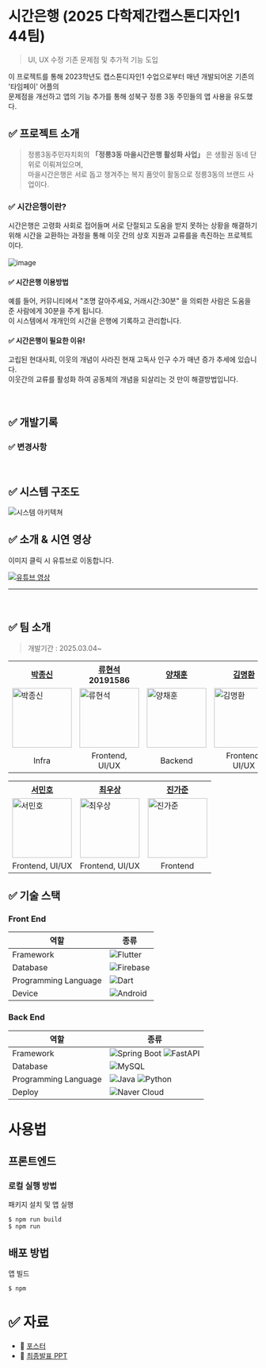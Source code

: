 # 시간은행 (2025 다학제간캡스톤디자인1 44팀)
> UI, UX 수정
> 기존 문제점 및 추가적 기능 도입

이 프로젝트를 통해 2023학년도 캡스톤디자인1 수업으로부터 매년 개발되어온 기존의 '타임페이' 어플의  
문제점을 개선하고 앱의 기능 추가를 통해 성북구 정릉 3동 주민들의 앱 사용을 유도했다.
<br>

## ✅  프로젝트 소개
>  정릉3동주민자치회의 **「정릉3동 마을시간은행 활성화 사업」** 은 생활권 동네 단위로 이뤄져있으며,  
>  마을시간은행은 서로 돕고 챙겨주는 복지 품앗이 활동으로 정릉3동의 브랜드 사업이다.

### ✅ 시간은행이란?
시간은행은 고령화 사회로 접어들며 서로 단절되고 도움을 받지 못하는 상황을 해결하기 위해 시간을 교환하는 과정을 통해 이웃 간의 상호 지원과 교류를을 촉진하는 프로젝트이다.  
<br>
<img alt="image" src="">
      

#### ✅ 시간은행 이용방법
예를 들어, 커뮤니티에서 "조명 갈아주세요, 거래시간:30분" 을 의뢰한 사람은 도움을 준 사람에게 30분을 주게 됩니다.  
이 시스템에서 개개인의 시간을 은행에 기록하고 관리합니다.

#### ✅ 시간은행이 필요한 이유!
고립된 현대사회, 이웃의 개념이 사라진 현재 고독사 인구 수가 매년 증가 추세에 있습니다.  
이웃간의 교류를 활성화 하여 공동체의 개념을 되살리는 것 만이 해결방법입니다.
  

<br>  

## ✅  개발기록


### ✅  변경사항


<br>

## ✅    시스템 구조도

![시스템 아키텍쳐]()


## ✅   소개 & 시연 영상
이미지 클릭 시 유튜브로 이동합니다.  

[![유튜브 영상]()](url)

<hr/><br>

## ✅ 팀 소개
> 개발기간 : 2025.03.04~

<table>
    <tr>
        <th><a href="https://github.com/">박종신</a><br></th>
        <th><a href="https://github.com/">류현석</a><br>20191586</th>
        <th><a href="https://github.com/">양채훈</a><br></th>
        <th><a href="https://github.com/">김명환</a><br></th>
    </tr>
    <tr>
        <td><img src="" alt="박종신" width="120"></td>
        <td><img src="" alt="류현석" width="120"></td>
        <td><img src="" alt="양채훈" width="120"></td>
        <td><img src="" alt="김명환" width="120"></td>
    </tr>
    <tr>
        <td align="center">Infra</td>
        <td align="center">Frontend, UI/UX</td>
        <td align="center">Backend</td>
        <td align="center">Frontend, UI/UX</td>
    </tr>
</table>

<table>
    <tr>
        <th><a href="https://github.com/">서민호</a><br></th>
        <th><a href="https://github.com/">최우상</a><br></th>
        <th><a href="https://github.com/">진가준</a><br></th>
    </tr>
    <tr>
        <td><img src="" alt="서민호" width="120"></td>
        <td><img src="" alt="최우상" width="120"></td>
        <td><img src="" alt="진가준" width="120"></td>
    </tr>
    <tr>
        <td align="center">Frontend, UI/UX</td>
        <td align="center">Frontend, UI/UX</td>
        <td align="center">Frontend</td>
    </tr>
</table>

## ✅  기술 스택
### Front End

| 역할                     | 종류                                                                                 |
|------------------------|------------------------------------------------------------------------------------|
| Framework              | ![Flutter](https://img.shields.io/badge/FLUTTER-02569B?style=for-the-badge&logo=flutter&logoColor=white)  |
| Database               | ![Firebase](https://img.shields.io/badge/Firebase-FFCA28?style=for-the-badge&logo=firebase&logoColor=white) |
| Programming Language   | ![Dart](https://img.shields.io/badge/Dart-0175C2?style=for-the-badge&logo=dart&logoColor=white)            |
| Device                 | ![Android](https://img.shields.io/badge/ANDROID-34A853?style=for-the-badge&logo=android&logoColor=white)            |

### Back End

| 역할                   | 종류                                                                                                                                                                                                                                   |
|------------------------|--------------------------------------------------------------------------------------------------------------------------------------------------------------------------------------------------------------------------------------|
| Framework           | ![Spring Boot](https://img.shields.io/badge/Spring%20Boot-6DB33F?style=for-the-badge&logo=springboot&logoColor=white) ![FastAPI](https://img.shields.io/badge/FastAPI-005571?style=for-the-badge&logo=fastapi)                       |
| Database            | ![MySQL](https://img.shields.io/badge/MySQL-4479A1?style=for-the-badge&logo=mysql&logoColor=white)                                                                                                                                   |
| Programming Language| ![Java](https://img.shields.io/badge/Java-007396?style=for-the-badge&logo=java&logoColor=white) ![Python](https://img.shields.io/badge/Python-3776AB?style=for-the-badge&logo=python&logoColor=white)                                |
| Deploy             | ![Naver Cloud](https://img.shields.io/badge/Naver%20Cloud-03C75A?style=for-the-badge&logo=naver&logoColor=white)                                                                                                                     |


# 사용법
## 프론트엔드
### 로컬 실행 방법

패키지 설치 및 앱 실행
```
$ npm run build
$ npm run
```
## 배포 방법
앱 빌드
```
$ npm
```
  


# ✅  자료
- 📒 [포스터](https://drive.google.com/file/d/1O5rynh7p7e_r7tfz43ZDFO_aZL76Jxs3/view?usp=sharing)
- 📒 [최종발표 PPT](https://drive.google.com/file/d/1foxIw_RV7WrvAODMt029uvwp2Ok4uQWr/view?usp=sharing)


<!-- <div align=center> 
 
 <img src="https://img.shields.io/badge/github-181717?style=for-the-badge&logo=github&logoColor=white">
 <img src="https://img.shields.io/badge/git-F05032?style=for-the-badge&logo=git&logoColor=white">
 <br>
 
 <img src="https://img.shields.io/badge/Notion-%23000000.svg?style=for-the-badge&logo=notion&logoColor=white">
 <img src="https://img.shields.io/badge/Discord-%235865F2.svg?style=for-the-badge&logo=discord&logoColor=white">
 <img src="https://img.shields.io/badge/Slack-4A154B?style=for-the-badge&logo=slack&logoColor=white">
